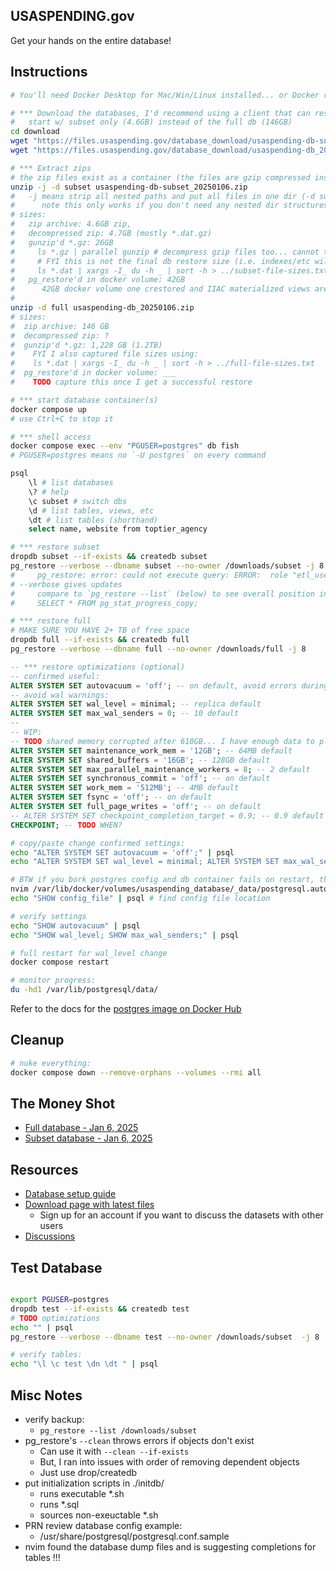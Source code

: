 ## USASPENDING.gov

Get your hands on the entire database!

## Instructions

```sh
# You'll need Docker Desktop for Mac/Win/Linux installed... or Docker running somewhere.

# *** Download the databases, I'd recommend using a client that can resume on failure... or just wget it
#   start w/ subset only (4.6GB) instead of the full db (146GB)
cd download
wget "https://files.usaspending.gov/database_download/usaspending-db-subset_20250106.zip"
wget "https://files.usaspending.gov/database_download/usaspending-db_20250106.zip"

# *** Extract zips
# the zip files exist as a container (the files are gzip compressed inside)
unzip -j -d subset usaspending-db-subset_20250106.zip
#   -j means strip all nested paths and put all files in one dir (-d subset)
#      note this only works if you don't need any nested dir structures
# sizes:
#   zip archive: 4.6GB zip, 
#   decompressed zip: 4.7GB (mostly *.dat.gz) 
#   gunzip'd *.gz: 26GB  
#     ls *.gz | parallel gunzip # decompress gzip files too... cannot trust gunzip -l b/c of int32 size issue
#     # FYI this is not the final db restore size (i.e. indexes/etc will take up space)
#     ls *.dat | xargs -I_ du -h _ | sort -h > ../subset-file-sizes.txt
#   pg_restore'd in docker volume: 42GB
#      42GB docker volume one crestored and IIAC materialized views are rebuilt/ing
#
unzip -d full usaspending-db_20250106.zip 
# sizes:
#  zip archive: 146 GB
#  decompressed zip: ?
#  gunzip'd *.gz: 1,228 GB (1.2TB)
#    FYI I also captured file sizes using:
#    ls *.dat | xargs -I_ du -h _ | sort -h > ../full-file-sizes.txt
#  pg_restore'd in docker volume: ___
#    TODO capture this once I get a successful restore

# *** start database container(s)
docker compose up
# use Ctrl+C to stop it

# *** shell access
docker compose exec --env "PGUSER=postgres" db fish
# PGUSER=postgres means no `-U postgres` on every command

psql
    \l # list databases
    \? # help
    \c subset # switch dbs
    \d # list tables, views, etc
    \dt # list tables (shorthand)
    select name, website from toptier_agency

# *** restore subset
dropdb subset --if-exists && createdb subset 
pg_restore --verbose --dbname subset --no-owner /downloads/subset -j 8 # --no-owner b/c everything was marked owned by etl_user, else get error:
#     pg_restore: error: could not execute query: ERROR:  role "etl_user" does not exist
# --verbose gives updates 
#     compare to `pg_restore --list` (below) to see overall position in restore
#     SELECT * FROM pg_stat_progress_copy;

# *** restore full
# MAKE SURE YOU HAVE 2+ TB of free space
dropdb full --if-exists && createdb full 
pg_restore --verbose --dbname full --no-owner /downloads/full -j 8
```
```sql
-- *** restore optimizations (optional)
-- confirmed useful:
ALTER SYSTEM SET autovacuum = 'off'; -- on default, avoid errors during restore
-- avoid wal warnings:
ALTER SYSTEM SET wal_level = minimal; -- replica default
ALTER SYSTEM SET max_wal_senders = 0; -- 10 default
--
-- WIP:
-- TODO shared memory corrupted after 610GB... I have enough data to play for now...
ALTER SYSTEM SET maintenance_work_mem = '12GB'; -- 64MB default
ALTER SYSTEM SET shared_buffers = '16GB'; -- 128GB default
ALTER SYSTEM SET max_parallel_maintenance_workers = 8; -- 2 default
ALTER SYSTEM SET synchronous_commit = 'off'; -- on default
ALTER SYSTEM SET work_mem = '512MB'; -- 4MB default
ALTER SYSTEM SET fsync = 'off'; -- on default
ALTER SYSTEM SET full_page_writes = 'off'; -- on default
-- ALTER SYSTEM SET checkpoint_completion_target = 0.9; -- 0.9 default (so don't need to change this unless using a diff value)
CHECKPOINT; -- TODO WHEN?
```

```sh
# copy/paste change confirmed settings:
echo "ALTER SYSTEM SET autovacuum = 'off';" | psql
echo "ALTER SYSTEM SET wal_level = minimal; ALTER SYSTEM SET max_wal_senders = 0; " | psql 

# BTW if you bork postgres config and db container fails on restart, then on container host edit the config:
nvim /var/lib/docker/volumes/usaspending_database/_data/postgresql.auto.conf
echo "SHOW config_file" | psql # find config file location

# verify settings
echo "SHOW autovacuum" | psql
echo "SHOW wal_level; SHOW max_wal_senders;" | psql

# full restart for wal_level change
docker compose restart

# monitor progress:
du -hd1 /var/lib/postgresql/data/
```

Refer to the docs for the [postgres image on Docker Hub](https://hub.docker.com/_/postgres) 

## Cleanup

```sh
# nuke everything:
docker compose down --remove-orphans --volumes --rmi all
```

## The Money Shot

- [Full database - Jan 6, 2025](https://files.usaspending.gov/database_download/usaspending-db_20250106.zip)
- [Subset database - Jan 6, 2025](https://files.usaspending.gov/database_download/usaspending-db-subset_20250106.zip)

## Resources

- [Database setup guide](https://files.usaspending.gov/database_download/usaspending-db-setup.pdf)
- [Download page with latest files](https://onevoicecrm.my.site.com/usaspending/s/database-download)
  - Sign up for an account if you want to discuss the datasets with other users
- [Discussions](https://onevoicecrm.my.site.com/usaspending/s/)

## Test Database

```sh

export PGUSER=postgres
dropdb test --if-exists && createdb test 
# TODO optimizations
echo "" | psql 
pg_restore --verbose --dbname test --no-owner /downloads/subset  -j 8

# verify tables:
echo "\l \c test \dn \dt " | psql 
```

## Misc Notes

- verify backup:
    - `pg_restore --list /downloads/subset` 
- pg_restore's `--clean` throws errors if objects don't exist
    - Can use it with `--clean --if-exists`
    - But, I ran into issues with order of removing dependent objects
    - Just use drop/createdb
- put initialization scripts in ./initdb/
    - runs executable *.sh 
    - runs *.sql
    - sources non-exeuctable *.sh
- PRN review database config example:
    - /usr/share/postgresql/postgresql.conf.sample
- nvim found the database dump files and is suggesting completions for tables !!! 

